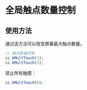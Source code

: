 # 全局触点数量控制

## 使用方法
通过该方法可以改变屏幕最大触点数量。
```javascript
// 触点数量控制
cc.kMultTouch(1);
cc.kMultTouch(3);
```

禁止所有触摸：
```javascript
cc.kMultTouch(0);
```
